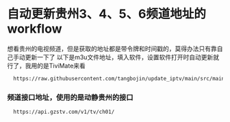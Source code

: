# 自动更新贵州3、4、5、6频道地址的workflow
想看贵州的电视频道，但是获取的地址都是带令牌和时间戳的，莫得办法只有靠自己手动更新一下了
以下是m3u文件地址，填入软件，设置软件打开时自动更新就行了，我用的是TiviMate来看
```bash
  https://raw.githubusercontent.com/tangbojin/update_iptv/main/src/main/resources/my_tv.m3u
```
### 频道接口地址，使用的是动静贵州的接口
```bash
  https://api.gzstv.com/v1/tv/ch01/
```
